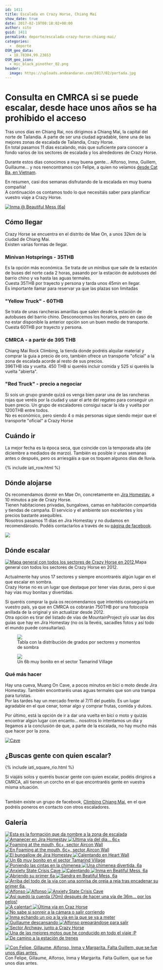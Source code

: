 ```yaml
---
id: 1411
title: Escalada en Crazy Horse, Chiang Mai
show_date: true
date: 2017-02-19T00:18:02+00:00
author: sito
guid: 1411
permalink: deporte/escalada-crazy-horse-chiang-mai/
categories:
  -  deporte
OSM_geo_data:
  - 18.78304,99.23653
OSM_geo_icon:
  - mic_black_pinother_02.png
header:
  image: https://uploads.andeandaran.com/2017/02/portada.jpg
---
```


# Consulta en CMRCA si se puede escalar, desde hace unos años se ha prohibido el acceso 

  Tras unos días en Chiang Rai, nos dirigimos a Chiang Mai, la capital del norte de Tailandia. A parte de ser una ciudad agradable, tiene una de las mejores zonas de escalada de Tailandia, Crazy Horse.<br /> En total pasamos 11 días escalando, más que suficiente para conocer a fondo varios de los sectores de escalada y los alrededores de Crazy Horse.



  Durante estos días conocimos a muy buena gente... Alfonso, Inma, Guillem, Guillaume... y nos reencontramos con Felipe, a quien no veíamos <a href="http://www.andeandaran.com/2016/12/28/escalada-deportiva-cat-ba/">desde Cat Ba, en Vietnam</a>.



  En resumen, casi dos semanas disfrutando de la escalada en muy buena compañía!<br /> A continuación os contamos todo lo que necesitáis saber para planificar vuestro viaje a Crazy Horse.<!--more-->


[<img src="https://live.staticflickr.com/2284/32873766226_2b861f4aeb_c.jpg" alt="Inma @ Beautiful Mess (6a)" />](https://www.flickr.com/photos/sitoo/32873766226)

## Cómo llegar



  Crazy Horse se encuentra en el distrito de Mae On, a unos 32km de la ciudad de Chiang Mai.<br /> Existen varias formas de llegar.



### Minivan Hotsprings - 35THB



  Es la opción más económica. Se trata de un minibus que sale de la estación de buses del norte cada 2 horas, pasando por la estación de autobuses del barrio chino y va hasta las aguas termales.<br /> Cuesta 35THB por trayecto y persona y tarda unos 45min en llegar.<br /> Es importante llamar para reservar ya que las plazas son limitadas


### "Yellow Truck" - 60THB



  Se trata de unas rancheras amarillas que salen desde la estación de autobuses del barrio chino. Desconocemos los horarios, pero en caso de no estar disponible la anterior opción son un buen medio de transporte.<br /> Cuesta 60THB por trayecto y persona.


### CMRCA - a partir de 395 THB



  Chiang Mai Rock Climbing, la tienda donde podréis alquilar material y comprar la guia a precio de oro, también ofrece un transporte "oficial" a la zona de escalada acorde al resto de sus precios.<br /> 396THB ida y vuelta. 450 THB si queréis incluir comida y 525 si queréis la vuelta "abierta".


### "Red Truck" - precio a negociar



  Si sois un grupo grande quizá os venga bien parar una de las rancheras rojas que veréis por la ciudad y usar el arte del regateo para conseguir un buen precio. Un grupo de escaladores consigui sacar la ida y vuelta por 1200THB entre todos.<br /> No es económico, pero siendo 4 o más personas sigue siendo mejor que el transporte "oficial" a Crazy Horse


## Cuándo ir

La mejor fecha es la época seca, que coincide con la temporada alta (de diciembre a mediados de marzo). También es posible ir unas semanas antes o después, pero os arriesgáis a que os toquen algunos días de lluvia.

<!-- Start shortcoder -->

{% include iati_row.html %}


<!-- End shortcoder v4.0.3-->

## Dónde alojarse



  Os recomendamos dormir en Mae On, concretamente en <a href="https://www.facebook.com/jira.homestay">Jira Homestay</a>, a 10 minutos a pie de Crazy Horse.<br /> Tienen habitaciones privadas, bungalows, camas en habitación compartida y tiendas de campaña. El servicio y el ambiente son excelentes y los precios bastante asequibles.<br /> Nosotros pasamos 11 días en Jira Homestay y no dudamos en recomendároslo. Podéis contactarlos a través de su <a href="https://www.facebook.com/jira.homestay">página de facebook</a>.



  <img class="aligncenter size-large wp-image-1445" src="https://uploads.andeandaran.com/2017/02/MG_2944-1024x683.jpg" />


## Dónde escalar

[<img class="wp-image-1438 size-medium" src="https://uploads.andeandaran.com/2017/02/MG_3146.jpg" alt="Mapa general con todos los sectores de Crazy Horse en 2012." />](https://uploads.andeandaran.com/2017/02/MG_3146.jpg)Mapa general con todos los sectores de Crazy Horse en 2012.


  Actualmente hay unos 17 sectores y siempre encontraréis algún lugar en el que escalar en sombra.<br /> Crazy Horse no es un lugar que destaque por tener vías duras, pero si que hay vías muy bonitas y divertidas.



  Si queréis comprar la guía os recomendamos que intentéis conseguirla en vuestro país, ya que en CMRCA os cobrarán 750THB por una fotocopia anillada de la original y sin actualizar desde 2012.<br /> Otra opción es tirar del listado de vías de MountainProject y/o usar las dos guías que hay en Jira Homestay (no os la llevéis, sacadles fotos y así todo el mundo puede consultarlas).
<figure id="attachment_1437">
<img class=" wp-image-1437" src="https://uploads.andeandaran.com/2017/02/MG_3145-1024x753.jpg" /> <figcaption class="wp-caption-text">Tabla con la distribución de grados por sectores y momentos de sombra</figcaption></figure> 

<figure id="attachment_1442" >
<img class="size-large wp-image-1442" src="https://uploads.andeandaran.com/2017/02/MG_2911-1024x683.jpg" /><figcaption class="wp-caption-text">Un 6b muy bonito en el sector Tamarind Village</figcaption></figure> 

### Qué más hacer



  Hay una cueva, Muang On Cave, a pocos minutos en bici o moto desde Jira Homestay. También encontraréis unas aguas termales que son una trampa para turistas.<br /> Por las tardes hay un mercado frente al 7/11 del pueblo. Es un lugar agradable en el que cenar, tomar algo y comprar frutas, comida y dulces.



  Por último, está la opción de ir a dar una vuelta en bici o moto y quizás encontrar algún lugar con encanto... nosotros lo intentamos un día y llegamos a la conclusión de que, a parte de la escalada, no hay mucho más que hacer por la zona.


[<img src="https://live.staticflickr.com/2052/32919945166_6950bbc6f1_c.jpg" alt="Cave" />](https://www.flickr.com/photos/sitoo/32919945166/in/dateposted/)

## ¿Buscas gente con quien escalar?

  {% include iati_square_rio.html %}
  
  Si viajáis solos y queréis buscar gente con quien escalar, podéis dirigiros a CMRCA, allí tienen un corcho en el que encontraréis gente en vuestra misma situación.
  
  <br /> También existe un grupo de facebook, <a href="https://www.facebook.com/groups/229573020504072">Climbing Chiang Mai</a>, en el que podréis poneros en contacto con otros escaladores.


## Galería

  <a href="https://uploads.andeandaran.com/2017/02/MG_3143.jpg"> <img src="https://uploads.andeandaran.com/2017/02/MG_3143.jpg" title="Crazy Horse" alt="Esta es la formación que da nombre a la zona de escalada" /> </a>
  <a href="https://uploads.andeandaran.com/2017/02/MG_2905.jpg"> <img src="https://uploads.andeandaran.com/2017/02/MG_2905.jpg" title="Amanecer en Jira Homestay" alt="Amanecer en Jira Homestay" /> </a>
  <a href="https://uploads.andeandaran.com/2017/02/MG_2911.jpg"> <img src="https://uploads.andeandaran.com/2017/02/MG_2911.jpg" title="Sito" alt="Última vía del día... 6c+" /> </a> 
  <a href="https://uploads.andeandaran.com/2017/02/MG_2922.jpg"> <img src="https://uploads.andeandaran.com/2017/02/MG_2922.jpg" title="Sito tras hacer a vista un 6c+" alt="Foaming at the mouth, 6c+, sector Aircon Wall" /> </a> 
  <a href="https://uploads.andeandaran.com/2017/02/MG_2925.jpg"> <img src="https://uploads.andeandaran.com/2017/02/MG_2925.jpg" title="Alfonso" alt="En Foaming at the mouth, 6c+, sector Aircon Wall" /> </a>
  <a href="https://uploads.andeandaran.com/2017/02/MG_2944.jpg"> <img src="https://uploads.andeandaran.com/2017/02/MG_2944.jpg" title="El bungallow de Jira Homestay" alt="El bungallow de Jira Homestay" /> </a>
  <a href="https://uploads.andeandaran.com/2017/02/MG_2962.jpg"> <img src="https://uploads.andeandaran.com/2017/02/MG_2962.jpg" title="Sandra" alt="Calentando en Heart Wall" /> </a> 
  <a href="https://uploads.andeandaran.com/2017/02/MG_2980.jpg"> <img src="https://uploads.andeandaran.com/2017/02/MG_2980.jpg" title="Sito" alt="Un 6b muy bonito en el sector Tamarind Village" /> </a> 
  <a href="https://uploads.andeandaran.com/2017/02/MG_3011.jpg"> <img src="https://uploads.andeandaran.com/2017/02/MG_3011.jpg" title="Alfonso" alt="Poniendo las cintas en la chimenea" /> </a> 
  <a href="https://uploads.andeandaran.com/2017/02/MG_3020.jpg"> <img src="https://uploads.andeandaran.com/2017/02/MG_3020.jpg" title="Sito" alt="Una chimenea divertida. 6a" /> </a> 
  <a href="https://uploads.andeandaran.com/2017/02/MG_3036.jpg"> <img src="https://uploads.andeandaran.com/2017/02/MG_3036.jpg" title="Anxiety State Crisis Cave" alt="Anxiety State Crisis Cave" /> </a>
  <a href="https://uploads.andeandaran.com/2017/02/MG_3040.jpg"> <img src="https://uploads.andeandaran.com/2017/02/MG_3040.jpg" title="Margarita" alt="Calentando" /> </a>
  <a href="https://uploads.andeandaran.com/2017/02/MG_3075.jpg"> <img src="https://uploads.andeandaran.com/2017/02/MG_3075.jpg" title="Inma en Beatiful Mess, 6a" alt="Inma en Beatiful Mess, 6a"  /> </a>
  <a href="https://uploads.andeandaran.com/2017/02/MG_3105.jpg"> <img src="https://uploads.andeandaran.com/2017/02/MG_3105.jpg" title="Sandra" alt="Abriendo su primer 6a" /> </a> 
  <a href="https://uploads.andeandaran.com/2017/02/MG_3108.jpg"> <img src="https://uploads.andeandaran.com/2017/02/MG_3108.jpg" title="Sandra en Beatiful Mess, 6a" alt="Sandra en Beatiful Mess, 6a"  /> </a>
  <a href="https://uploads.andeandaran.com/2017/02/MG_3116.jpg"> <img src="https://uploads.andeandaran.com/2017/02/MG_3116.jpg" title="Sandra" alt="Arriba del todo de la via con una sonrisa de oreja a reja tras encadenar su primer 6a." /> </a>
  <a href="https://uploads.andeandaran.com/2017/02/MG_3125.jpg"> <img src="https://uploads.andeandaran.com/2017/02/MG_3125.jpg" title="Alfonso" alt="Alfonso" /> </a>
  <a href="https://uploads.andeandaran.com/2017/02/MG_3127.jpg"> <img src="https://uploads.andeandaran.com/2017/02/MG_3127.jpg" title="Alfonso" alt="Alfonso"  /> </a>
  <a href="https://uploads.andeandaran.com/2017/02/MG_3139.jpg"> <img src="https://uploads.andeandaran.com/2017/02/MG_3139.jpg" title="Anxiety State Crisis Cave" alt="Anxiety State Crisis Cave" /> </a>
  <a href="https://uploads.andeandaran.com/2017/02/Crazy_Horse-1.jpg"> <img src="https://uploads.andeandaran.com/2017/02/Crazy_Horse-1.jpg" title="36m!" alt="Así quedó la cuerda (70m) después de hacer una vía de 36m... por los pelos!"  /> </a> 
  <a href="https://uploads.andeandaran.com/2017/02/DSC_1306.jpg"> <img src="https://uploads.andeandaran.com/2017/02/DSC_1306.jpg" title="A calentar!" alt="A calentar!"  /> </a>
  <a href="https://uploads.andeandaran.com/2017/02/DSC_1311.jpg"> <img src="https://uploads.andeandaran.com/2017/02/DSC_1311.jpg" title="Sito" alt="Última vía en Craz Horse"  /> </a> 
  <a href="https://uploads.andeandaran.com/2017/02/DSC_1313.jpg"> <img src="https://uploads.andeandaran.com/2017/02/DSC_1313.jpg" title="Margarita" alt="No sabe si sonreir a la cámara o salir corriendo" /> </a> 
  <a href="https://uploads.andeandaran.com/2017/02/DSC_1315.jpg"> <img src="https://uploads.andeandaran.com/2017/02/DSC_1315.jpg" title="Inma echando un ojo a la vía en la que se va a meter" alt="Inma echando un ojo a la vía en la que se va a meter" /> </a>
  <a href="https://uploads.andeandaran.com/2017/02/DSC_1316.jpg"> <img src="https://uploads.andeandaran.com/2017/02/DSC_1316.jpg" title="Guillaume descansando" alt="Guillaume descansando" /> </a>
  <a href="https://uploads.andeandaran.com/2017/02/DSC_1317.jpg"> <img src="https://uploads.andeandaran.com/2017/02/DSC_1317.jpg" title="Alfonso preparándose para salir" alt="Alfonso preparándose para salir"  /> </a>
  <a href="https://uploads.andeandaran.com/2017/02/DSC_1319.jpg"> <img src="https://uploads.andeandaran.com/2017/02/DSC_1319.jpg" title="Sito en un 6b" alt="Sector Archway, junto a Crazy Horse" /> </a>
  <a href="https://uploads.andeandaran.com/2017/02/DSC_1330.jpg"> <img src="https://uploads.andeandaran.com/2017/02/DSC_1330.jpg" title="La moto de Jira Homestay" alt="Una de las mejores motos que he conducido en todo el viaje :P" /> </a> 
  <a href="https://uploads.andeandaran.com/2017/02/DSC_1348.jpg"> <img src="https://uploads.andeandaran.com/2017/02/DSC_1348.jpg" title="De camino a la estación de trenes" alt="De camino a la estación de trenes" /> </a>

<div>
  <a href="https://uploads.andeandaran.com/2017/02/DSC_1321.jpg"> <img src="https://uploads.andeandaran.com/2017/02/DSC_1321.jpg" title="Antes de marchar, foto de equipo!" alt="Con Felipe, Gillaume, Alfonso, Inma y Margarita. Falta Guillem, que se fue unos días antes."  /> </a> 
  
  <div>
    Con Felipe, Gillaume, Alfonso, Inma y Margarita. Falta Guillem, que se fue unos días antes.
  </div>
</div>